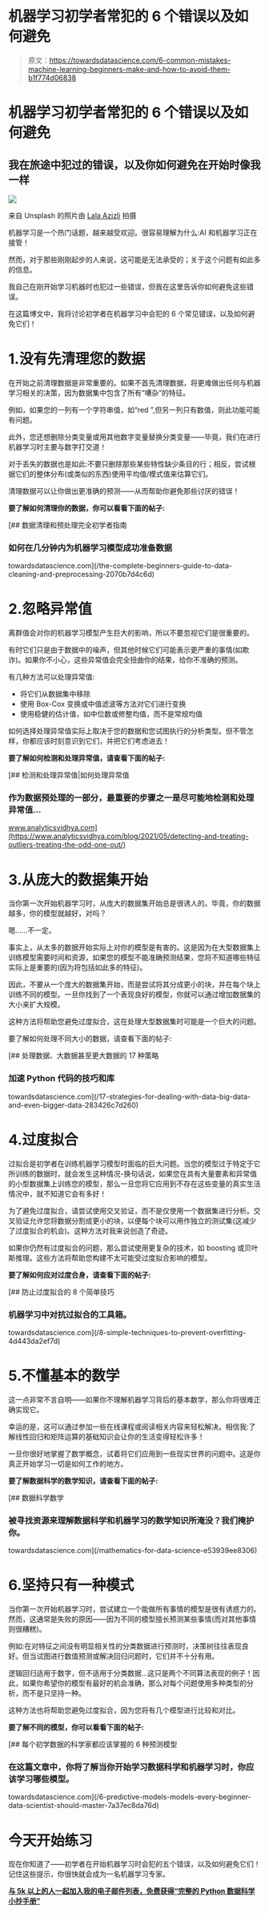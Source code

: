 # 机器学习初学者常犯的 6 个错误以及如何避免

> 原文：<https://towardsdatascience.com/6-common-mistakes-machine-learning-beginners-make-and-how-to-avoid-them-b1f774d06838>

# 机器学习初学者常犯的 6 个错误以及如何避免

## 我在旅途中犯过的错误，以及你如何避免在开始时像我一样

![](img/54f47715b20b8183b08e295e8abd5783.png)

来自 Unsplash 的照片由 [Lala Azizli](https://unsplash.com/photos/1MUzmoQSd3w) 拍摄

机器学习是一个热门话题，越来越受欢迎。很容易理解为什么:AI 和机器学习正在接管！

然而，对于那些刚刚起步的人来说，这可能是无法承受的；关于这个问题有如此多的信息。

我自己在刚开始学习机器时也犯过一些错误，但我在这里告诉你如何避免这些错误。

在这篇博文中，我将讨论初学者在机器学习中会犯的 6 个常见错误，以及如何避免它们！

# 1.没有先清理您的数据

在开始之前清理数据是非常重要的。如果不首先清理数据，将更难做出任何与机器学习相关的决策，因为数据集中包含了所有“嘈杂”的特征。

例如，如果您的一列有一个字符串值，如“red ”,但另一列只有数值，则此功能可能有问题。

此外，您还想删除分类变量或用其他数字变量替换分类变量——毕竟，我们在进行机器学习时主要与数字打交道！

对于丢失的数据也是如此:不要只删除那些某些特性缺少条目的行；相反，尝试根据它们的整体分布(或类似的东西)使用平均值/模式值来估算它们。

清理数据可以让你做出更准确的预测——从而帮助你避免那些讨厌的错误！

**要了解如何清理你的数据，你可以看看下面的帖子:**

[](/the-complete-beginners-guide-to-data-cleaning-and-preprocessing-2070b7d4c6d) [## 数据清理和预处理完全初学者指南

### 如何在几分钟内为机器学习模型成功准备数据

towardsdatascience.com](/the-complete-beginners-guide-to-data-cleaning-and-preprocessing-2070b7d4c6d) 

# 2.忽略异常值

离群值会对你的机器学习模型产生巨大的影响，所以不要忽视它们是很重要的。

有时它们只是由于数据中的噪声，但其他时候它们可能表示更严重的事情(如欺诈)。如果你不小心，这些异常值会完全扭曲你的结果，给你不准确的预测。

有几种方法可以处理异常值:

*   将它们从数据集中移除
*   使用 Box-Cox 变换或中值滤波等方法对它们进行变换
*   使用稳健的估计值，如中位数或修整均值，而不是常规均值

如何选择处理异常值实际上取决于您的数据和您试图执行的分析类型。但不管怎样，你都应该时刻意识到它们，并把它们考虑进去！

**要了解如何检测和处理异常值，请查看下面的帖子:**

[](https://www.analyticsvidhya.com/blog/2021/05/detecting-and-treating-outliers-treating-the-odd-one-out/) [## 检测和处理异常值|如何处理异常值

### 作为数据预处理的一部分，最重要的步骤之一是尽可能地检测和处理异常值…

www.analyticsvidhya.com](https://www.analyticsvidhya.com/blog/2021/05/detecting-and-treating-outliers-treating-the-odd-one-out/) 

# 3.从庞大的数据集开始

当你第一次开始机器学习时，从庞大的数据集开始总是很诱人的。毕竟，你的数据越多，你的模型就越好，对吗？

嗯……不一定。

事实上，从太多的数据开始实际上对你的模型是有害的。这是因为在大型数据集上训练模型需要时间和资源，如果您的模型不能准确预测结果，您将不知道哪些特征实际上是重要的(因为将包括如此多的特征)。

因此，不要从一个庞大的数据集开始，而是尝试将其分成更小的块，并在每个块上训练不同的模型。一旦你找到了一个表现良好的模型，你就可以通过增加数据集的大小来扩大规模。

这种方法将帮助您避免过度拟合，这在处理大型数据集时可能是一个巨大的问题。

要了解如何处理不同大小的数据，请查看下面的帖子:

[](/17-strategies-for-dealing-with-data-big-data-and-even-bigger-data-283426c7d260) [## 处理数据、大数据甚至更大数据的 17 种策略

### 加速 Python 代码的技巧和库

towardsdatascience.com](/17-strategies-for-dealing-with-data-big-data-and-even-bigger-data-283426c7d260) 

# 4.过度拟合

过拟合是初学者在训练机器学习模型时面临的巨大问题。当您的模型过于特定于它所训练的数据时，就会发生这种情况-换句话说，如果您在具有大量要素和异常值的小型数据集上训练您的模型，那么一旦您将它应用到不存在这些变量的真实生活情况中，就不知道它会有多好！

为了避免过度拟合，请尝试使用交叉验证，而不是仅使用一个数据集进行分析。交叉验证允许您将数据分割成更小的块，以便每个块可以用作独立的测试集(这减少了过度拟合的机会)。这种方法对我来说创造了奇迹。

如果你仍然有过度拟合的问题，那么尝试使用更复杂的技术，如 boosting 或贝叶斯推理。这些方法将帮助您构建不太可能受过度拟合影响的模型。

**要了解如何应对过度合身，请查看下面的帖子:**

[](/8-simple-techniques-to-prevent-overfitting-4d443da2ef7d) [## 防止过度拟合的 8 个简单技巧

### 机器学习中对抗过拟合的工具箱。

towardsdatascience.com](/8-simple-techniques-to-prevent-overfitting-4d443da2ef7d) 

# 5.不懂基本的数学

这一点非常不言自明——如果你不理解机器学习背后的基本数学，那么你将很难正确实现它。

幸运的是，这可以通过参加一些在线课程或阅读相关内容来轻松解决。相信我:了解线性回归和矩阵运算的基础知识会让你的生活变得轻松许多！

一旦你很好地掌握了数学概念，试着将它们应用到一些现实世界的问题中。这是你真正开始学习一切是如何工作的地方。

**要了解数据科学的数学知识，请查看下面的帖子:**

[](/mathematics-for-data-science-e53939ee8306) [## 数据科学数学

### 被寻找资源来理解数据科学和机器学习的数学知识所淹没？我们掩护你。

towardsdatascience.com](/mathematics-for-data-science-e53939ee8306) 

# 6.坚持只有一种模式

当你第一次开始机器学习时，尝试建立一个能做所有事情的模型是很有诱惑力的。然而，这通常是失败的原因——因为不同的模型擅长预测某些事情(而对其他事情则很糟糕)。

例如:在对特征之间没有明显相关性的分类数据进行预测时，决策树往往表现良好。但当试图进行数值预测或解决回归问题时，它们并不十分有用。

逻辑回归适用于数字，但不适用于分类数据…这只是两个不同算法表现的例子！因此，如果你希望你的模型有最好的机会准确，那么对每个问题使用多种类型的分析，而不是只坚持一种。

这种方法也将帮助您避免过度拟合，因为您将有几个模型进行比较和对比。

**要了解不同的模型，你可以看看下面的帖子:**

[](/6-predictive-models-models-every-beginner-data-scientist-should-master-7a37ec8da76d) [## 每个初学数据的科学家都应该掌握的 6 种预测模型

### 在这篇文章中，你将了解当你开始学习数据科学和机器学习时，你应该学习哪些模型。

towardsdatascience.com](/6-predictive-models-models-every-beginner-data-scientist-should-master-7a37ec8da76d) 

# 今天开始练习

现在你知道了——初学者在开始机器学习时会犯的五个错误，以及如何避免它们！记住这些提示，你很快就会成为一名机器学习专家。

[**与 5k 以上的人一起加入我的电子邮件列表，免费获得“完整的 Python 数据科学小抄手册”**](https://dogged-trader-1732.ck.page/datascience)
